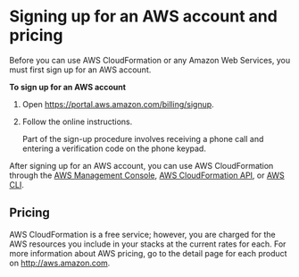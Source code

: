 # Signing up for an AWS account and pricing<a name="cfn-sign-up-for-aws"></a>

Before you can use AWS CloudFormation or any Amazon Web Services, you must first sign up for an AWS account\.

**To sign up for an AWS account**

1. Open [https://portal\.aws\.amazon\.com/billing/signup](https://portal.aws.amazon.com/billing/signup)\.

1. Follow the online instructions\.

   Part of the sign\-up procedure involves receiving a phone call and entering a verification code on the phone keypad\.

After signing up for an AWS account, you can use AWS CloudFormation through the [AWS Management Console](https://console.aws.amazon.com/cloudformation/), [AWS CloudFormation API](https://docs.aws.amazon.com/AWSCloudFormation/latest/APIReference/), or [AWS CLI](https://docs.aws.amazon.com/cli/latest/reference/cloudformation)\.

## Pricing<a name="w9463ab1b7b9b9"></a>

AWS CloudFormation is a free service; however, you are charged for the AWS resources you include in your stacks at the current rates for each\. For more information about AWS pricing, go to the detail page for each product on [http://aws\.amazon\.com](http://aws.amazon.com)\.